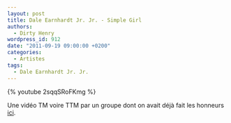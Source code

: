 ```yaml
---
layout: post
title: Dale Earnhardt Jr. Jr. - Simple Girl
authors:
  - Dirty Henry
wordpress_id: 912
date: "2011-09-19 09:00:00 +0200"
categories:
  - Artistes
tags:
  - Dale Earnhardt Jr. Jr.
---
```


{% youtube 2sqqSRoFKmg %}

Une vidéo TM voire TTM par un groupe dont on avait déjà fait les honneurs
[ici](709).
